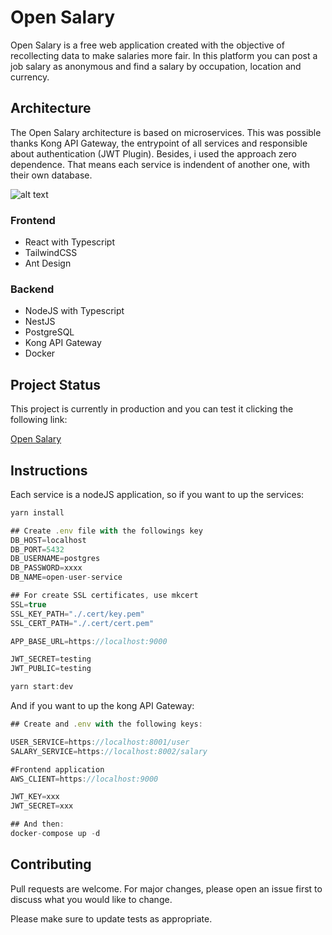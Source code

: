 # Open Salary

Open Salary is a free web application created with the objective of recollecting data to make salaries more fair. In this platform you can post a job salary as anonymous and find a salary by occupation, location and currency.

## Architecture

The Open Salary architecture is based on microservices. This was possible thanks Kong API Gateway, the entrypoint of all services and responsible about authentication (JWT Plugin). Besides, i used the approach zero dependence. That means each service is indendent of another one, with their own database. 

![alt text](https://i.imgur.com/S8p3QD6.png)

### Frontend

- React with Typescript
- TailwindCSS
- Ant Design

### Backend

- NodeJS with Typescript
- NestJS 
- PostgreSQL
- Kong API Gateway
- Docker


## Project Status
This project is currently in production and you can test it clicking the following link:

[Open Salary](https://open-salary.netlify.app)


## Instructions
Each service is a nodeJS application, so if you want to up the services:
```javascript
yarn install

## Create .env file with the followings key
DB_HOST=localhost
DB_PORT=5432
DB_USERNAME=postgres
DB_PASSWORD=xxxx
DB_NAME=open-user-service

## For create SSL certificates, use mkcert
SSL=true
SSL_KEY_PATH="./.cert/key.pem"
SSL_CERT_PATH="./.cert/cert.pem"

APP_BASE_URL=https://localhost:9000

JWT_SECRET=testing
JWT_PUBLIC=testing

yarn start:dev
```

And if you want to up the kong API Gateway:
```javascript
## Create and .env with the following keys:

USER_SERVICE=https://localhost:8001/user
SALARY_SERVICE=https://localhost:8002/salary

#Frontend application
AWS_CLIENT=https://localhost:9000

JWT_KEY=xxx
JWT_SECRET=xxx

## And then:
docker-compose up -d
```

## Contributing
Pull requests are welcome. For major changes, please open an issue first to discuss what you would like to change.

Please make sure to update tests as appropriate.

